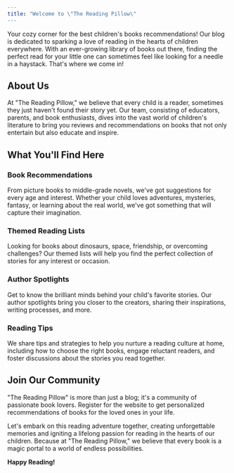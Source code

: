 ```yaml
---
title: "Welcome to \"The Reading Pillow\"
---
```


Your cozy corner for the best children's books recommendations! Our blog is dedicated to sparking a love of reading in the hearts of children everywhere. With an ever-growing library of books out there, finding the perfect read for your little one can sometimes feel like looking for a needle in a haystack. That's where we come in!

## About Us

At "The Reading Pillow," we believe that every child is a reader, sometimes they just haven't found their story yet. Our team, consisting of educators, parents, and book enthusiasts, dives into the vast world of children's literature to bring you reviews and recommendations on books that not only entertain but also educate and inspire.

## What You'll Find Here

### Book Recommendations

From picture books to middle-grade novels, we've got suggestions for every age and interest. Whether your child loves adventures, mysteries, fantasy, or learning about the real world, we've got something that will capture their imagination.

### Themed Reading Lists

Looking for books about dinosaurs, space, friendship, or overcoming challenges? Our themed lists will help you find the perfect collection of stories for any interest or occasion.

### Author Spotlights

Get to know the brilliant minds behind your child's favorite stories. Our author spotlights bring you closer to the creators, sharing their inspirations, writing processes, and more.

### Reading Tips

We share tips and strategies to help you nurture a reading culture at home, including how to choose the right books, engage reluctant readers, and foster discussions about the stories you read together.

## Join Our Community

"The Reading Pillow" is more than just a blog; it's a community of passionate book lovers. Register for the website to get personalized recommendations of books for the loved ones in your life.

Let's embark on this reading adventure together, creating unforgettable memories and igniting a lifelong passion for reading in the hearts of our children. Because at "The Reading Pillow," we believe that every book is a magic portal to a world of endless possibilities.

**Happy Reading!**
